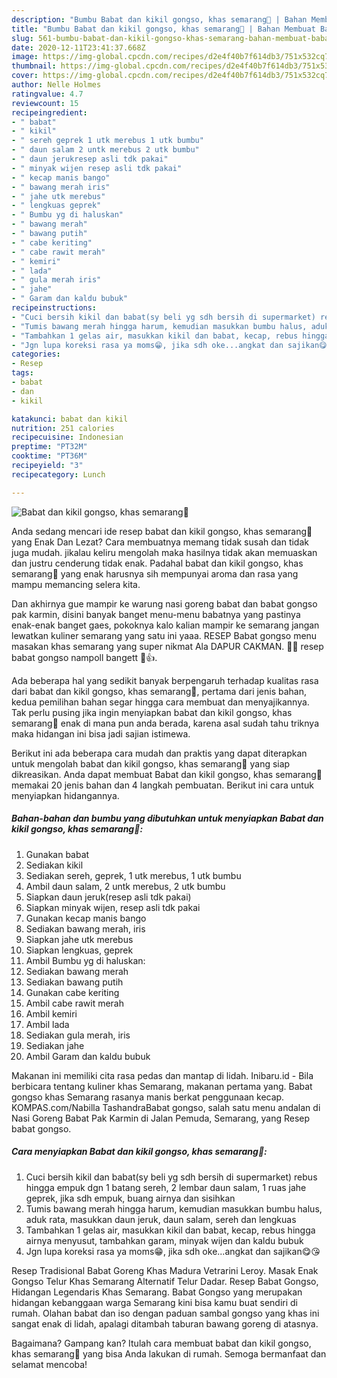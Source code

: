 ```yaml
---
description: "Bumbu Babat dan kikil gongso, khas semarang🐄 | Bahan Membuat Babat dan kikil gongso, khas semarang🐄 Yang Enak dan Simpel"
title: "Bumbu Babat dan kikil gongso, khas semarang🐄 | Bahan Membuat Babat dan kikil gongso, khas semarang🐄 Yang Enak dan Simpel"
slug: 561-bumbu-babat-dan-kikil-gongso-khas-semarang-bahan-membuat-babat-dan-kikil-gongso-khas-semarang-yang-enak-dan-simpel
date: 2020-12-11T23:41:37.668Z
image: https://img-global.cpcdn.com/recipes/d2e4f40b7f614db3/751x532cq70/babat-dan-kikil-gongso-khas-semarang🐄-foto-resep-utama.jpg
thumbnail: https://img-global.cpcdn.com/recipes/d2e4f40b7f614db3/751x532cq70/babat-dan-kikil-gongso-khas-semarang🐄-foto-resep-utama.jpg
cover: https://img-global.cpcdn.com/recipes/d2e4f40b7f614db3/751x532cq70/babat-dan-kikil-gongso-khas-semarang🐄-foto-resep-utama.jpg
author: Nelle Holmes
ratingvalue: 4.7
reviewcount: 15
recipeingredient:
- " babat"
- " kikil"
- " sereh geprek 1 utk merebus 1 utk bumbu"
- " daun salam 2 untk merebus 2 utk bumbu"
- " daun jerukresep asli tdk pakai"
- " minyak wijen resep asli tdk pakai"
- " kecap manis bango"
- " bawang merah iris"
- " jahe utk merebus"
- " lengkuas geprek"
- " Bumbu yg di haluskan"
- " bawang merah"
- " bawang putih"
- " cabe keriting"
- " cabe rawit merah"
- " kemiri"
- " lada"
- " gula merah iris"
- " jahe"
- " Garam dan kaldu bubuk"
recipeinstructions:
- "Cuci bersih kikil dan babat(sy beli yg sdh bersih di supermarket) rebus hingga empuk dgn 1 batang sereh, 2 lembar daun salam, 1 ruas jahe geprek, jika sdh empuk, buang airnya dan sisihkan"
- "Tumis bawang merah hingga harum, kemudian masukkan bumbu halus, aduk rata, masukkan daun jeruk, daun salam, sereh dan lengkuas"
- "Tambahkan 1 gelas air, masukkan kikil dan babat, kecap, rebus hingga airnya menyusut, tambahkan garam, minyak wijen dan kaldu bubuk"
- "Jgn lupa koreksi rasa ya moms😁, jika sdh oke...angkat dan sajikan😋😘"
categories:
- Resep
tags:
- babat
- dan
- kikil

katakunci: babat dan kikil 
nutrition: 251 calories
recipecuisine: Indonesian
preptime: "PT32M"
cooktime: "PT36M"
recipeyield: "3"
recipecategory: Lunch

---
```



![Babat dan kikil gongso, khas semarang🐄](https://img-global.cpcdn.com/recipes/d2e4f40b7f614db3/751x532cq70/babat-dan-kikil-gongso-khas-semarang🐄-foto-resep-utama.jpg)

Anda sedang mencari ide resep babat dan kikil gongso, khas semarang🐄 yang Enak Dan Lezat? Cara membuatnya memang tidak susah dan tidak juga mudah. jikalau keliru mengolah maka hasilnya tidak akan memuaskan dan justru cenderung tidak enak. Padahal babat dan kikil gongso, khas semarang🐄 yang enak harusnya sih mempunyai aroma dan rasa yang mampu memancing selera kita.

Dan akhirnya gue mampir ke warung nasi goreng babat dan babat gongso pak karmin, disini banyak banget menu-menu babatnya yang pastinya enak-enak banget gaes, pokoknya kalo kalian mampir ke semarang jangan lewatkan kuliner semarang yang satu ini yaaa. RESEP Babat gongso menu masakan khas semarang yang super nikmat Ala DAPUR CAKMAN. 🐄🐄 resep babat gongso nampoll bangett 🤤👍.

Ada beberapa hal yang sedikit banyak berpengaruh terhadap kualitas rasa dari babat dan kikil gongso, khas semarang🐄, pertama dari jenis bahan, kedua pemilihan bahan segar hingga cara membuat dan menyajikannya. Tak perlu pusing jika ingin menyiapkan babat dan kikil gongso, khas semarang🐄 enak di mana pun anda berada, karena asal sudah tahu triknya maka hidangan ini bisa jadi sajian istimewa.


Berikut ini ada beberapa cara mudah dan praktis yang dapat diterapkan untuk mengolah babat dan kikil gongso, khas semarang🐄 yang siap dikreasikan. Anda dapat membuat Babat dan kikil gongso, khas semarang🐄 memakai 20 jenis bahan dan 4 langkah pembuatan. Berikut ini cara untuk menyiapkan hidangannya.

<!--inarticleads1-->

##### Bahan-bahan dan bumbu yang dibutuhkan untuk menyiapkan Babat dan kikil gongso, khas semarang🐄:

1. Gunakan  babat
1. Sediakan  kikil
1. Sediakan  sereh, geprek, 1 utk merebus, 1 utk bumbu
1. Ambil  daun salam, 2 untk merebus, 2 utk bumbu
1. Siapkan  daun jeruk(resep asli tdk pakai)
1. Siapkan  minyak wijen, resep asli tdk pakai
1. Gunakan  kecap manis bango
1. Sediakan  bawang merah, iris
1. Siapkan  jahe utk merebus
1. Siapkan  lengkuas, geprek
1. Ambil  Bumbu yg di haluskan:
1. Sediakan  bawang merah
1. Sediakan  bawang putih
1. Gunakan  cabe keriting
1. Ambil  cabe rawit merah
1. Ambil  kemiri
1. Ambil  lada
1. Sediakan  gula merah, iris
1. Sediakan  jahe
1. Ambil  Garam dan kaldu bubuk


Makanan ini memiliki cita rasa pedas dan mantap di lidah. Inibaru.id - Bila berbicara tentang kuliner khas Semarang, makanan pertama yang. Babat gongso khas Semarang rasanya manis berkat penggunaan kecap. KOMPAS.com/Nabilla TashandraBabat gongso, salah satu menu andalan di Nasi Goreng Babat Pak Karmin di Jalan Pemuda, Semarang, yang Resep babat gongso. 

<!--inarticleads2-->

##### Cara menyiapkan Babat dan kikil gongso, khas semarang🐄:

1. Cuci bersih kikil dan babat(sy beli yg sdh bersih di supermarket) rebus hingga empuk dgn 1 batang sereh, 2 lembar daun salam, 1 ruas jahe geprek, jika sdh empuk, buang airnya dan sisihkan
1. Tumis bawang merah hingga harum, kemudian masukkan bumbu halus, aduk rata, masukkan daun jeruk, daun salam, sereh dan lengkuas
1. Tambahkan 1 gelas air, masukkan kikil dan babat, kecap, rebus hingga airnya menyusut, tambahkan garam, minyak wijen dan kaldu bubuk
1. Jgn lupa koreksi rasa ya moms😁, jika sdh oke...angkat dan sajikan😋😘


Resep Tradisional Babat Goreng Khas Madura Vetrarini Leroy. Masak Enak Gongso Telur Khas Semarang Alternatif Telur Dadar. Resep Babat Gongso, Hidangan Legendaris Khas Semarang. Babat Gongso yang merupakan hidangan kebanggaan warga Semarang kini bisa kamu buat sendiri di rumah. Olahan babat dan iso dengan paduan sambal gongso yang khas ini sangat enak di lidah, apalagi ditambah taburan bawang goreng di atasnya. 

Bagaimana? Gampang kan? Itulah cara membuat babat dan kikil gongso, khas semarang🐄 yang bisa Anda lakukan di rumah. Semoga bermanfaat dan selamat mencoba!
